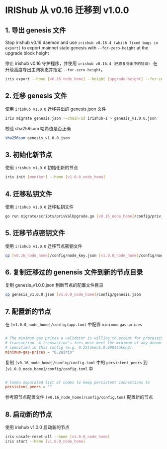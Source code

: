 # IRIShub 从 v0.16 迁移到 v1.0.0

## 1. 导出 genesis 文件

Stop irishub v0.16 daemon and use `irishub v0.16.4 (which fixed bugs in export)` to export mainnet state genesis with `--for-zero-height` at the upgrade block height

停止 irishub v0.16 守护程序，并使用 `irishub v0.16.4（已修复导出中的错误）` 在升级高度导出主网状态并指定 `--for-zero-height`。

```bash
iris export --home [v0.16_node_home] --height [upgrade-height] --for-zero-height
```

## 2. 迁移 genesis 文件

使用 `irishub v1.0.0` 迁移导出的 genesis.json 文件

```bash
iris migrate genesis.json --chain-id irishub-1 > genesis_v1.0.0.json
```

校验 sha256sum 哈希值是否正确

```bash
sha256sum genesis_v1.0.0.json
```

## 3. 初始化新节点

使用 `irishub v1.0.0` 初始化新的节点

```bash
iris init [moniker] --home [v1.0.0_node_home]
```

## 4. 迁移私钥文件

使用 `irishub v1.0.0` 迁移私钥文件

```bash
go run migrate/scripts/privValUpgrade.go [v0.16_node_home]/config/priv_validator.json [v1.0.0_node_home]/config/priv_validator_key.json [v1.0.0_node_home]/data/priv_validator_state.json
```

## 5. 迁移节点密钥文件

使用 `irishub v1.0.0` 迁移节点密钥文件

```bash
cp [v0.16_node_home]/config/node_key.json [v1.0.0_node_home]/config/node_key.json
```

## 6. 复制迁移过的 genensis 文件到新的节点目录

复制 genesis_v1.0.0.json 到新节点的配置文件目录

```bash
cp genesis_v1.0.0.json [v1.0.0_node_home]/config/genesis.json
```

## 7. 配置新的节点

在 `[v1.0.0_node_home]/config/app.toml` 中配置 `minimum-gas-prices`

```toml

# The minimum gas prices a validator is willing to accept for processing a
# transaction. A transaction's fees must meet the minimum of any denomination
# specified in this config (e.g. 0.25token1;0.0001token2).
minimum-gas-prices = "0.2uiris"

```

复制 `[v0.16_node_home]/config/config.toml` 中的 `persistent_peers` 到 `[v1.0.0_node_home]/config/config.toml` 中

```toml

# Comma separated list of nodes to keep persistent connections to
persistent_peers = ""

```

参考原节点配置文件 `[v0.16_node_home]/config/config.toml` 配置新的节点

## 8. 启动新的节点

使用 irishub v1.0.0 启动新的节点

```bash
iris unsafe-reset-all --home [v1.0.0_node_home]
iris start --home [v1.0.0_node_home]
```
